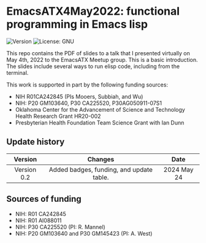 # EmacsATX4May2022: functional programming in Emacs lisp
![Version](https://img.shields.io/static/v2?label=EmacsATX2022&message=0.1&color=brightcolor)
![License: GNU](https://img.shields.io/badge/License-GNU-blue.svg)

This repo contains the PDF of slides to a talk that I presented virtually on May 4th, 2022 to the EmacsATX Meetup group. This is a basic introduction. The slides include several ways to run elisp code, including from the terminal.

This work is supported in part by the following funding sources:

* NIH R01CA242845 (PIs Mooers, Subbiah, and Wu)
* NIH: P20 GM103640, P30 CA225520, P30AG050911-07S1
* Oklahoma Center for the Advancement of Science and Technology Health Research Grant HR20-002
* Presbyterian Health Foundation Team Science Grant with Ian Dunn

## Update history

|Version      | Changes                                                                                                                                                                         | Date                 |
|:-----------:|:------------------------------------------------------------------------------------------------------------------------------------------:|:--------------------:|
| Version 0.2 |   Added badges, funding, and update table.                                                                                                                  | 2024 May 24         |
## Sources of funding

- NIH: R01 CA242845
- NIH: R01 AI088011
- NIH: P30 CA225520 (PI: R. Mannel)
- NIH: P20 GM103640 and P30 GM145423 (PI: A. West)
